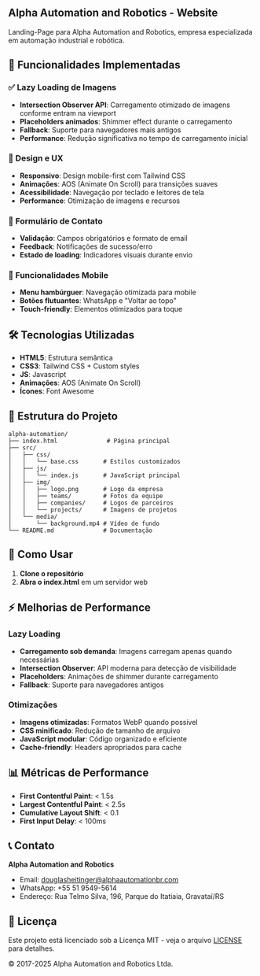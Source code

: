 ## Alpha Automation and Robotics - Website

Landing-Page para Alpha Automation and Robotics, empresa especializada em automação industrial e robótica.

## 🚀 Funcionalidades Implementadas

### ✅ Lazy Loading de Imagens

*   **Intersection Observer API**: Carregamento otimizado de imagens conforme entram na viewport
*   **Placeholders animados**: Shimmer effect durante o carregamento
*   **Fallback**: Suporte para navegadores mais antigos
*   **Performance**: Redução significativa no tempo de carregamento inicial

### 🎨 Design e UX

*   **Responsivo**: Design mobile-first com Tailwind CSS
*   **Animações**: AOS (Animate On Scroll) para transições suaves
*   **Acessibilidade**: Navegação por teclado e leitores de tela
*   **Performance**: Otimização de imagens e recursos

### 📧 Formulário de Contato

*   **Validação**: Campos obrigatórios e formato de email
*   **Feedback**: Notificações de sucesso/erro
*   **Estado de loading**: Indicadores visuais durante envio

### 📱 Funcionalidades Mobile

*   **Menu hambúrguer**: Navegação otimizada para mobile
*   **Botões flutuantes**: WhatsApp e "Voltar ao topo"
*   **Touch-friendly**: Elementos otimizados para toque

## 🛠️ Tecnologias Utilizadas

*   **HTML5**: Estrutura semântica
*   **CSS3**: Tailwind CSS + Custom styles
*   **JS**: Javascript
*   **Animações**: AOS (Animate On Scroll)
*   **Ícones**: Font Awesome

## 📁 Estrutura do Projeto

```plaintext
alpha-automation/
├── index.html              # Página principal
├── src/
│   ├── css/
│   │   └── base.css       # Estilos customizados
│   ├── js/
│   │   └── index.js       # JavaScript principal
│   ├── img/
│   │   ├── logo.png       # Logo da empresa
│   │   ├── teams/         # Fotos da equipe
│   │   ├── companies/     # Logos de parceiros
│   │   └── projects/      # Imagens de projetos
│   └── media/
│       └── background.mp4 # Vídeo de fundo
└── README.md              # Documentação
```

## 🚀 Como Usar

1.  **Clone o repositório**
2.  **Abra o index.html** em um servidor web

## ⚡ Melhorias de Performance

### Lazy Loading

*   **Carregamento sob demanda**: Imagens carregam apenas quando necessárias
*   **Intersection Observer**: API moderna para detecção de visibilidade
*   **Placeholders**: Animações de shimmer durante carregamento
*   **Fallback**: Suporte para navegadores antigos

### Otimizações

*   **Imagens otimizadas**: Formatos WebP quando possível
*   **CSS minificado**: Redução de tamanho de arquivo
*   **JavaScript modular**: Código organizado e eficiente
*   **Cache-friendly**: Headers apropriados para cache

## 📊 Métricas de Performance

*   **First Contentful Paint**: \< 1.5s
*   **Largest Contentful Paint**: \< 2.5s
*   **Cumulative Layout Shift**: \< 0.1
*   **First Input Delay**: \< 100ms

## 📞 Contato

**Alpha Automation and Robotics**

*   Email: douglasheitinger@alphaautomationbr.com
*   WhatsApp: +55 51 9549-5614
*   Endereço: Rua Telmo Silva, 196, Parque do Itatiaia, Gravataí/RS

## 📄 Licença

Este projeto está licenciado sob a Licença MIT - veja o arquivo [LICENSE](./LICENSE) para detalhes.

© 2017-2025 Alpha Automation and Robotics Ltda.